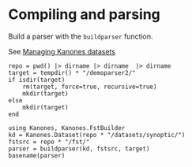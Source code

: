 # Compiling and parsing

Build a parser with the `buildparser` function.


See [Managing Kanones datasets](@ref)


```@setup parserexample
repo = pwd() |> dirname |> dirname  |> dirname
target = tempdir() * "/demoparser2/"
if isdir(target)
    rm(target, force=true, recursive=true)
    mkdir(target)
else 
    mkdir(target)
end
```

```example parserexample
using Kanones, Kanones.FstBuilder
kd = Kanones.Dataset(repo * "/datasets/synoptic/")
fstsrc = repo * "/fst/"
parser = buildparser(kd, fstsrc, target)
basename(parser)
```
